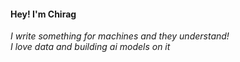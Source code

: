 #### Hey! I'm Chirag 
_I write something for machines and they understand!_ <br>
_I love data and building ai models on it_
